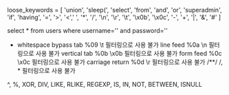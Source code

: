 loose_keywords = [
    'union', 'sleep(', 'select', 'from', 'and', 
    'or', 'superadmin', 'if', 'having', '=', '>', 
    '<',' ', '*', '/', '\n', '\r', '\t', '\x0b', 
    '\x0c', '-', '+', '|', '&', '#'
]

select * from users where username='' and password=''   


- whitespace bypass
tab	%09	  \t 필터링으로 사용 불가
line feed	%0a	  \n 필터링으로 사용 불가
vertical tab	%0b	 \x0b 필터링으로 사용 불가 
form feed	%0c	  \x0c 필터링으로 사용 불가 
carriage return	%0d	  \r 필터링으로 사용 불가
/**/	 	  /, * 필터링으로 사용 불가


^, %, XOR, DIV, LIKE, RLIKE, REGEXP, IS, IN, NOT, BETWEEN, ISNULL
